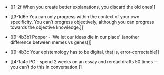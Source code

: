 - [[1-2f When you create better explanations, you discard the old ones]]
- [[3-1d6e You can only progress within the context of your own specificity. You can’t progress objectively, although you can progress towards the objective knowledge.]]

- [[9-4b3b1 Popper - 'We let our ideas die in our place' (another difference between memes vs genes)]]
- [[9-4b3c Your epistemology has to be digital, that is, error-correctable]]

- [[4-1a4c PG - spend 2 weeks on an essay and reread drafts 50 times — you can’t do this in conversation.]]
